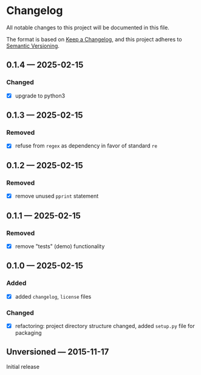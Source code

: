 # Changelog

All notable changes to this project will be documented in this file.

The format is based on [Keep a Changelog](https://keepachangelog.com/en/1.1.0/),
and this project adheres to [Semantic Versioning](https://semver.org/spec/v2.0.0.html).

## 0.1.4 — 2025-02-15
### Changed

- [x] upgrade to python3

## 0.1.3 — 2025-02-15
### Removed

- [x] refuse from `regex` as dependency in favor of standard `re`

## 0.1.2 — 2025-02-15
### Removed

- [x] remove unused `pprint` statement

## 0.1.1 — 2025-02-15
### Removed

- [x] remove "tests" (demo) functionality

## 0.1.0 — 2025-02-15
### Added

- [x] added `changelog`, `license` files

### Changed

- [x] refactoring: project directory structure changed, added `setup.py` file for packaging

## Unversioned — 2015-11-17

Initial release
